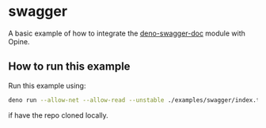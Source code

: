 # swagger

A basic example of how to integrate the [deno-swagger-doc](https://github.com/singhcool/deno-swagger-doc/) module with Opine.

## How to run this example

Run this example using:

```bash
deno run --allow-net --allow-read --unstable ./examples/swagger/index.ts
```

if have the repo cloned locally.
